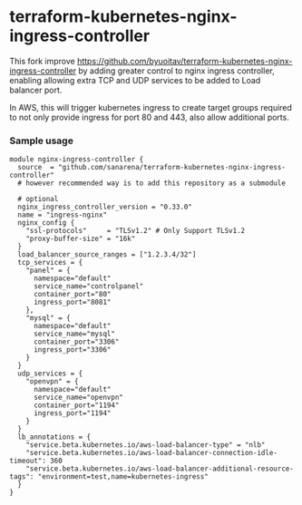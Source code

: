 # terraform-kubernetes-nginx-ingress-controller

This fork improve https://github.com/byuoitav/terraform-kubernetes-nginx-ingress-controller by adding greater control to nginx ingress controller, enabling allowing extra TCP and UDP services to be added to Load balancer port.

In AWS, this will trigger kubernetes ingress to create target groups required to not only provide ingress for port 80 and 443, also allow additional ports.

### Sample usage

```
module nginx-ingress-controller {
  source  = "github.com/sanarena/terraform-kubernetes-nginx-ingress-controller"
  # however recommended way is to add this repository as a submodule

  # optional
  nginx_ingress_controller_version = "0.33.0"
  name = "ingress-nginx"
  nginx_config {
    "ssl-protocols"     = "TLSv1.2" # Only Support TLSv1.2
	"proxy-buffer-size" = "16k"
  }
  load_balancer_source_ranges = ["1.2.3.4/32"]
  tcp_services = {
    "panel" = {
      namespace="default"
      service_name="controlpanel"
      container_port="80"
      ingress_port="8081"
    },
    "mysql" = {
      namespace="default"
      service_name="mysql"
      container_port="3306"
      ingress_port="3306"
    }
  }
  udp_services = {
    "openvpn" = {
      namespace="default"
      service_name="openvpn"
      container_port="1194"
      ingress_port="1194"
    }
  }
  lb_annotations = {
    "service.beta.kubernetes.io/aws-load-balancer-type" = "nlb"
    "service.beta.kubernetes.io/aws-load-balancer-connection-idle-timeout": 360
    "service.beta.kubernetes.io/aws-load-balancer-additional-resource-tags": "environment=test,name=kubernetes-ingress"
  }
}
```
